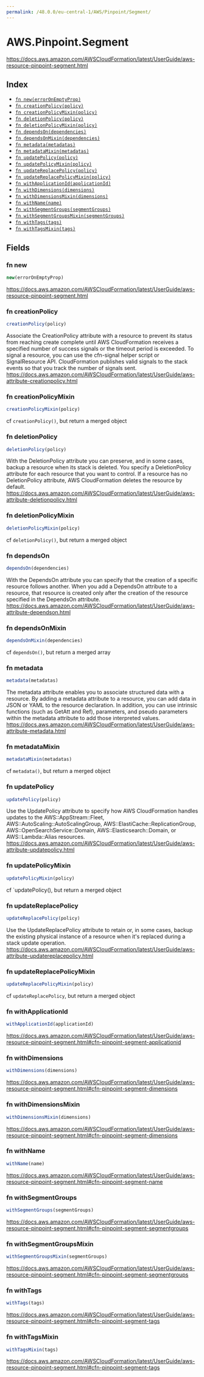 ```yaml
---
permalink: /48.0.0/eu-central-1/AWS/Pinpoint/Segment/
---
```


# AWS.Pinpoint.Segment

https://docs.aws.amazon.com/AWSCloudFormation/latest/UserGuide/aws-resource-pinpoint-segment.html

## Index

* [`fn new(errorOnEmptyProp)`](#fn-new)
* [`fn creationPolicy(policy)`](#fn-creationpolicy)
* [`fn creationPolicyMixin(policy)`](#fn-creationpolicymixin)
* [`fn deletionPolicy(policy)`](#fn-deletionpolicy)
* [`fn deletionPolicyMixin(policy)`](#fn-deletionpolicymixin)
* [`fn dependsOn(dependencies)`](#fn-dependson)
* [`fn dependsOnMixin(dependencies)`](#fn-dependsonmixin)
* [`fn metadata(metadatas)`](#fn-metadata)
* [`fn metadataMixin(metadatas)`](#fn-metadatamixin)
* [`fn updatePolicy(policy)`](#fn-updatepolicy)
* [`fn updatePolicyMixin(policy)`](#fn-updatepolicymixin)
* [`fn updateReplacePolicy(policy)`](#fn-updatereplacepolicy)
* [`fn updateReplacePolicyMixin(policy)`](#fn-updatereplacepolicymixin)
* [`fn withApplicationId(applicationId)`](#fn-withapplicationid)
* [`fn withDimensions(dimensions)`](#fn-withdimensions)
* [`fn withDimensionsMixin(dimensions)`](#fn-withdimensionsmixin)
* [`fn withName(name)`](#fn-withname)
* [`fn withSegmentGroups(segmentGroups)`](#fn-withsegmentgroups)
* [`fn withSegmentGroupsMixin(segmentGroups)`](#fn-withsegmentgroupsmixin)
* [`fn withTags(tags)`](#fn-withtags)
* [`fn withTagsMixin(tags)`](#fn-withtagsmixin)

## Fields

### fn new

```ts
new(errorOnEmptyProp)
```

https://docs.aws.amazon.com/AWSCloudFormation/latest/UserGuide/aws-resource-pinpoint-segment.html

### fn creationPolicy

```ts
creationPolicy(policy)
```

Associate the CreationPolicy attribute with a resource to prevent its status from reaching create complete until AWS CloudFormation receives a specified number of success signals or the timeout period is exceeded. To signal a resource, you can use the cfn-signal helper script or SignalResource API. CloudFormation publishes valid signals to the stack events so that you track the number of signals sent. 
https://docs.aws.amazon.com/AWSCloudFormation/latest/UserGuide/aws-attribute-creationpolicy.html

### fn creationPolicyMixin

```ts
creationPolicyMixin(policy)
```

cf `creationPolicy()`, but return a merged object

### fn deletionPolicy

```ts
deletionPolicy(policy)
```

With the DeletionPolicy attribute you can preserve, and in some cases, backup a resource when its stack is deleted. You specify a DeletionPolicy attribute for each resource that you want to control. If a resource has no DeletionPolicy attribute, AWS CloudFormation deletes the resource by default. 
https://docs.aws.amazon.com/AWSCloudFormation/latest/UserGuide/aws-attribute-deletionpolicy.html

### fn deletionPolicyMixin

```ts
deletionPolicyMixin(policy)
```

cf `deletionPolicy()`, but return a merged object

### fn dependsOn

```ts
dependsOn(dependencies)
```

With the DependsOn attribute you can specify that the creation of a specific resource follows another. When you add a DependsOn attribute to a resource, that resource is created only after the creation of the resource specified in the DependsOn attribute. 
https://docs.aws.amazon.com/AWSCloudFormation/latest/UserGuide/aws-attribute-dependson.html

### fn dependsOnMixin

```ts
dependsOnMixin(dependencies)
```

cf `dependsOn()`, but return a merged array

### fn metadata

```ts
metadata(metadatas)
```

The metadata attribute enables you to associate structured data with a resource. By adding a metadata attribute to a resource, you can add data in JSON or YAML to the resource declaration. In addition, you can use intrinsic functions (such as GetAtt and Ref), parameters, and pseudo parameters within the metadata attribute to add those interpreted values. 
https://docs.aws.amazon.com/AWSCloudFormation/latest/UserGuide/aws-attribute-metadata.html

### fn metadataMixin

```ts
metadataMixin(metadatas)
```

cf `metadata()`, but return a merged object

### fn updatePolicy

```ts
updatePolicy(policy)
```

Use the UpdatePolicy attribute to specify how AWS CloudFormation handles updates to the AWS::AppStream::Fleet, AWS::AutoScaling::AutoScalingGroup, AWS::ElastiCache::ReplicationGroup, AWS::OpenSearchService::Domain, AWS::Elasticsearch::Domain, or AWS::Lambda::Alias resources. 
https://docs.aws.amazon.com/AWSCloudFormation/latest/UserGuide/aws-attribute-updatepolicy.html

### fn updatePolicyMixin

```ts
updatePolicyMixin(policy)
```

cf `updatePolicy(), but return a merged object

### fn updateReplacePolicy

```ts
updateReplacePolicy(policy)
```

Use the UpdateReplacePolicy attribute to retain or, in some cases, backup the existing physical instance of a resource when it's replaced during a stack update operation. 
https://docs.aws.amazon.com/AWSCloudFormation/latest/UserGuide/aws-attribute-updatereplacepolicy.html

### fn updateReplacePolicyMixin

```ts
updateReplacePolicyMixin(policy)
```

cf `updateReplacePolicy`, but return a merged object

### fn withApplicationId

```ts
withApplicationId(applicationId)
```

https://docs.aws.amazon.com/AWSCloudFormation/latest/UserGuide/aws-resource-pinpoint-segment.html#cfn-pinpoint-segment-applicationid

### fn withDimensions

```ts
withDimensions(dimensions)
```

https://docs.aws.amazon.com/AWSCloudFormation/latest/UserGuide/aws-resource-pinpoint-segment.html#cfn-pinpoint-segment-dimensions

### fn withDimensionsMixin

```ts
withDimensionsMixin(dimensions)
```

https://docs.aws.amazon.com/AWSCloudFormation/latest/UserGuide/aws-resource-pinpoint-segment.html#cfn-pinpoint-segment-dimensions

### fn withName

```ts
withName(name)
```

https://docs.aws.amazon.com/AWSCloudFormation/latest/UserGuide/aws-resource-pinpoint-segment.html#cfn-pinpoint-segment-name

### fn withSegmentGroups

```ts
withSegmentGroups(segmentGroups)
```

https://docs.aws.amazon.com/AWSCloudFormation/latest/UserGuide/aws-resource-pinpoint-segment.html#cfn-pinpoint-segment-segmentgroups

### fn withSegmentGroupsMixin

```ts
withSegmentGroupsMixin(segmentGroups)
```

https://docs.aws.amazon.com/AWSCloudFormation/latest/UserGuide/aws-resource-pinpoint-segment.html#cfn-pinpoint-segment-segmentgroups

### fn withTags

```ts
withTags(tags)
```

https://docs.aws.amazon.com/AWSCloudFormation/latest/UserGuide/aws-resource-pinpoint-segment.html#cfn-pinpoint-segment-tags

### fn withTagsMixin

```ts
withTagsMixin(tags)
```

https://docs.aws.amazon.com/AWSCloudFormation/latest/UserGuide/aws-resource-pinpoint-segment.html#cfn-pinpoint-segment-tags
